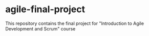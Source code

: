 # agile-final-project
This repository contains the final project for "Introduction to Agile Development and Scrum" course

